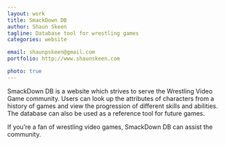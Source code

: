 ```yaml
---
layout: work
title: SmackDown DB
author: Shaun Skeen
tagline: Database tool for wrestling games
categories: website

email: shaunpskeen@gmail.com
portfolio: http://www.shaunskeen.com

photo: true
---
```


SmackDown DB is a website which strives to serve the Wrestling Video Game community. Users can look up the attributes of characters from a history of games and view the progression of different skills and abilities. The database can also be used as a reference tool for future games.

If you’re a fan of wrestling video games, SmackDown DB can assist the community.